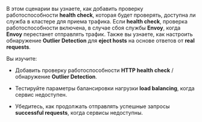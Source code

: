 В этом сценарии вы узнаете, как добавить проверку работоспособности **health check**, которая будет проверять, доступна ли служба в кластере для приема трафика. Если **health check**, проверка работоспособности включена, в случае сбоя службы **Envoy**, когда **Envoy** перестанет отправлять трафик. Также вы узнаете, как настроить обнаружение **Outlier Detection** для **eject hosts** на основе ответов от **real requests**.

Вы изучите:

* Добавить проверку работоспособности **HTTP health check** / обнаружение **Outlier Detection**.

* Тестируйте параметры балансировки нагрузки **load balancing**, когда сервис недоступен.

* Убедитесь, как продолжать отправлять успешные запросы  **successful requests**, когда сервисы недоступны.

